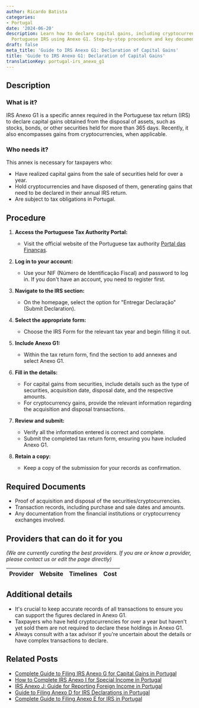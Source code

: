 ```yaml
---
author: Ricardo Batista
categories:
- Portugal
date: '2024-06-20'
description: Learn how to declare capital gains, including cryptocurrencies, in your
  Portuguese IRS using Anexo G1. Step-by-step procedure and key documentation included.
draft: false
meta_title: 'Guide to IRS Anexo G1: Declaration of Capital Gains'
title: 'Guide to IRS Anexo G1: Declaration of Capital Gains'
translationKey: portugal-irs_anexo_g1
---
```





## Description

### What is it?

IRS Anexo G1 is a specific annex required in the Portuguese tax return (IRS) to declare capital gains obtained from the disposal of assets, such as stocks, bonds, or other securities held for more than 365 days. Recently, it also encompasses gains from cryptocurrencies, when applicable.

### Who needs it?

This annex is necessary for taxpayers who:

- Have realized capital gains from the sale of securities held for over a year.
- Hold cryptocurrencies and have disposed of them, generating gains that need to be declared in their annual IRS return.
- Are subject to tax obligations in Portugal.

## Procedure

1. **Access the Portuguese Tax Authority Portal:**
   - Visit the official website of the Portuguese tax authority [Portal das Finanças](https://www.portaldasfinancas.gov.pt/).

2. **Log in to your account:**
   - Use your NIF (Número de Identificação Fiscal) and password to log in. If you don't have an account, you need to register first.

3. **Navigate to the IRS section:**
   - On the homepage, select the option for "Entregar Declaração" (Submit Declaration).

4. **Select the appropriate form:**
   - Choose the IRS Form for the relevant tax year and begin filling it out.

5. **Include Anexo G1:**
   - Within the tax return form, find the section to add annexes and select Anexo G1.

6. **Fill in the details:**
   - For capital gains from securities, include details such as the type of securities, acquisition date, disposal date, and the respective amounts.
   - For cryptocurrency gains, provide the relevant information regarding the acquisition and disposal transactions.

7. **Review and submit:**
   - Verify all the information entered is correct and complete.
   - Submit the completed tax return form, ensuring you have included Anexo G1.

8. **Retain a copy:**
   - Keep a copy of the submission for your records as confirmation.

## Required Documents

- Proof of acquisition and disposal of the securities/cryptocurrencies.
- Transaction records, including purchase and sale dates and amounts.
- Any documentation from the financial institutions or cryptocurrency exchanges involved.

## Providers that can do it for you

_(We are currently curating the best providers. If you are or know a provider, please contact us or edit the page directly)_

| Provider        |     Website     |     Timelines    |       Cost      |
| :-------------: | :-------------: |  :-------------: | :-------------: |

## Additional details

- It's crucial to keep accurate records of all transactions to ensure you can support the figures declared in Anexo G1.
- Taxpayers who have held cryptocurrencies for over a year but haven't yet sold them are not required to declare these holdings in Anexo G1.
- Always consult with a tax advisor if you're uncertain about the details or have complex transactions to declare.


## Related Posts

- [Complete Guide to Filing IRS Anexo G for Capital Gains in Portugal](https://tramitit.com/guides/portugal/irs_anexo_g/)
- [How to Complete IRS Anexo I for Special Income in Portugal](https://tramitit.com/guides/portugal/irs_anexo_i/)
- [IRS Anexo J: Guide for Reporting Foreign Income in Portugal](https://tramitit.com/guides/portugal/irs_anexo_j/)
- [Guide to Filing Anexo D for IRS Declarations in Portugal](https://tramitit.com/guides/portugal/irs_anexo_d/)
- [Complete Guide to Filing Anexo E for IRS in Portugal](https://tramitit.com/guides/portugal/irs_anexo_e/)